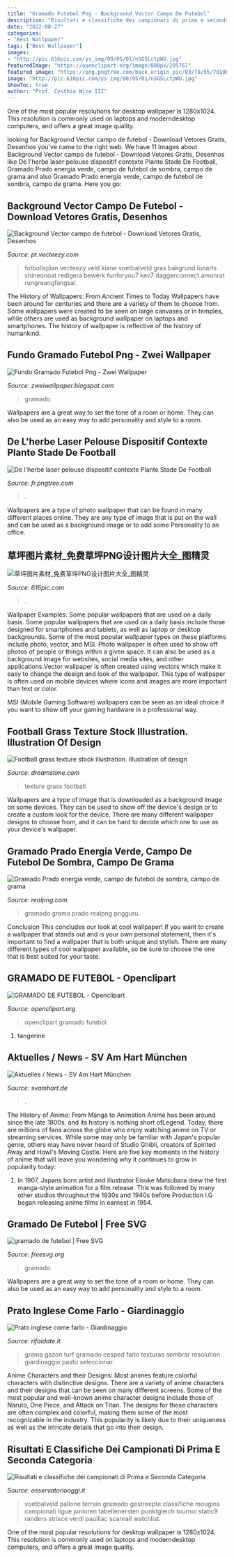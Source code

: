 ```yaml
---
title: "Gramado Futebol Png - Background Vector Campo De Futebol"
description: "Risultati e classifiche dei campionati di prima e seconda categoria"
date: "2022-08-27"
categories:
- "Best Wallpaper"
tags: ["Best Wallpaper"]
images:
- "http://pic.616pic.com/ys_img/00/05/01/nSGSLctpWU.jpg"
featuredImage: "https://openclipart.org/image/800px/205767"
featured_image: "https://png.pngtree.com/back_origin_pic/03/79/55/7d19b9cfd80eac2641d761bf00f0954e.jpg"
image: "http://pic.616pic.com/ys_img/00/05/01/nSGSLctpWU.jpg"
ShowToc: true
author: "Prof. Cynthia Wiza III"
---
```



One of the most popular resolutions for desktop wallpaper is 1280x1024. This resolution is commonly used on laptops and moderndesktop computers, and offers a great image quality.

	

		
looking for Background Vector campo de futebol - Download Vetores Gratis, Desenhos you've came to the right web. We have 11 Images about Background Vector campo de futebol - Download Vetores Gratis, Desenhos like De l&#039;herbe laser pelouse dispositif contexte Plante Stade De Football, Gramado Prado energia verde, campo de futebol de sombra, campo de grama and also Gramado Prado energia verde, campo de futebol de sombra, campo de grama. Here you go:
		
    
## Background Vector Campo De Futebol - Download Vetores Gratis, Desenhos

<img loading=lazy src="https://static.vecteezy.com/system/resources/previews/000/136/788/non_2x/football-ground-vector-background.jpg" onerror="this.onerror=null;this.src='https://tse3.mm.bing.net/th?id=OIP.f1xoUVhhhysRMaDBYTzAQwHaFL&amp;pid=15.1';" alt="Background Vector campo de futebol - Download Vetores Gratis, Desenhos">

_Source: pt.vecteezy.com_

>fotbollsplan vecteezy veld kiane voetbalveld gras bakgrund lunarts shineonoat redigera bewerk funforyou7 kev7 daggerconnect amonrat rungreangfangsai. 

	

The History of Wallpapers: From Ancient Times to Today
Wallpapers have been around for centuries and there are a variety of them to choose from. Some wallpapers were created to be seen on large canvases or in temples, while others are used as background wallpaper on laptops and smartphones. The history of wallpaper is reflective of the history of humankind.

    
## Fundo Gramado Futebol Png - Zwei Wallpaper

<img loading=lazy src="https://st2.depositphotos.com/1003697/7380/i/600/depositphotos_73805947-stock-photo-corner-of-the-soccer-field.jpg" onerror="this.onerror=null;this.src='https://tse4.mm.bing.net/th?id=OIP.l6eWUDGs657ZG1K9AUfLywHaE8&amp;pid=15.1';" alt="Fundo Gramado Futebol Png - Zwei Wallpaper">

_Source: zweiwallpaper.blogspot.com_

>gramado. 

	

Wallpapers are a great way to set the tone of a room or home. They can also be used as an easy way to add personality and style to a room.

    
## De L&#039;herbe Laser Pelouse Dispositif Contexte Plante Stade De Football

<img loading=lazy src="https://png.pngtree.com/back_origin_pic/03/79/55/7d19b9cfd80eac2641d761bf00f0954e.jpg" onerror="this.onerror=null;this.src='https://tse4.mm.bing.net/th?id=OIP.3wF52S5EQj8esXkZDac-BAHaCU&amp;pid=15.1';" alt="De l&#039;herbe laser pelouse dispositif contexte Plante Stade De Football">

_Source: fr.pngtree.com_

>. 

	



Wallpapers are a type of photo wallpaper that can be found in many different places online. They are any type of image that is put on the wall and can be used as a background image or to add some Personality to an office.

    
## 草坪图片素材_免费草坪PNG设计图片大全_图精灵

<img loading=lazy src="http://pic.616pic.com/ys_img/00/05/01/nSGSLctpWU.jpg" onerror="this.onerror=null;this.src='https://tse1.mm.bing.net/th?id=OIP.MUmYujHZ1BDJRSW32U7BsQAAAA&amp;pid=15.1';" alt="草坪图片素材_免费草坪PNG设计图片大全_图精灵">

_Source: 616pic.com_

>. 

	

Wallpaper Examples: Some popular wallpapers that are used on a daily basis.
Some popular wallpapers that are used on a daily basis include those designed for smartphones and tablets, as well as laptop or desktop backgrounds. Some of the most popular wallpaper types on these platforms include photo, vector, and MSI. 
Photo wallpaper is often used to show off photos of people or things within a given space. It can also be used as a background image for websites, social media sites, and other applications.Vector wallpaper is often created using vectors which make it easy to change the design and look of the wallpaper. This type of wallpaper is often used on mobile devices where icons and images are more important than text or color. 

MSI (Mobile Gaming Software) wallpapers can be seen as an ideal choice if you want to show off your gaming hardware in a professional way.

    
## Football Grass Texture Stock Illustration. Illustration Of Design

<img loading=lazy src="https://thumbs.dreamstime.com/b/football-grass-texture-26421213.jpg" onerror="this.onerror=null;this.src='https://tse3.mm.bing.net/th?id=OIP.5U7BQRFFwdCOt8D_oy_9SwHaGW&amp;pid=15.1';" alt="Football grass texture stock illustration. Illustration of design">

_Source: dreamstime.com_

>texture grass football. 

	

Wallpapers are a type of image that is downloaded as a background image on some devices. They can be used to show off the device's design or to create a custom look for the device. There are many different wallpaper designs to choose from, and it can be hard to decide which one to use as your device's wallpaper.

    
## Gramado Prado Energia Verde, Campo De Futebol De Sombra, Campo De Grama

<img loading=lazy src="https://i7.realpng.com/preview/688/774/405/lawn-meadow-green-energy-wallpaper-shade-football-field.jpg" onerror="this.onerror=null;this.src='https://tse4.mm.bing.net/th?id=OIP.DK_0FnM91dEBmP8ibnM85AHaD1&amp;pid=15.1';" alt="Gramado Prado energia verde, campo de futebol de sombra, campo de grama">

_Source: realpng.com_

>gramado grama prado realpng pngguru. 

	

Conclusion
This concludes our look at cool wallpaper! If you want to create a wallpaper that stands out and is your own personal statement, then it's important to find a wallpaper that is both unique and stylish. There are many different types of cool wallpaper available, so be sure to choose the one that is best suited for your taste.

    
## GRAMADO DE FUTEBOL - Openclipart

<img loading=lazy src="https://openclipart.org/image/800px/205767" onerror="this.onerror=null;this.src='https://tse2.mm.bing.net/th?id=OIP.x8aYBdvNt5VziOb6PaehLwHaCP&amp;pid=15.1';" alt="GRAMADO DE FUTEBOL - Openclipart">

_Source: openclipart.org_

>openclipart gramado futebol. 

	

1. tangerine 

    
## Aktuelles / News - SV Am Hart München

<img loading=lazy src="https://image.jimcdn.com/app/cms/image/transf/none/path/s7bba9b073bd6f88f/backgroundarea/i326314e5c26ce553/version/1551534880/image.jpg" onerror="this.onerror=null;this.src='https://tse2.mm.bing.net/th?id=OIP.GWlv4e1mQLknHQTgyNFmVwHaE8&amp;pid=15.1';" alt="Aktuelles / News - SV Am Hart München">

_Source: svamhart.de_

>. 

	

The History of Anime: From Manga to Animation
Anime has been around since the late 1800s, and its history is nothing short ofLegend. Today, there are millions of fans across the globe who enjoy watching anime on TV or streaming services. While some may only be familiar with Japan's popular genre, others may have never heard of Studio Ghibli, creators of Spirited Away and Howl's Moving Castle. Here are five key moments in the history of anime that will leave you wondering why it continues to grow in popularity today:
1) In 1907, Japans born artist and illustrator Eisuke Matsubara drew the first manga-style animation for a film release. This was followed by many other studios throughout the 1930s and 1940s before Production I.G began releasing anime films in earnest in 1954.

    
## Gramado De Futebol | Free SVG

<img loading=lazy src="https://freesvg.org/img/gramado-de-futebol.png" onerror="this.onerror=null;this.src='https://tse4.mm.bing.net/th?id=OIP.M87UaWdyG_mniad6m2dy1wHaHa&amp;pid=15.1';" alt="gramado de futebol | Free SVG">

_Source: freesvg.org_

>gramado. 

	

Wallpapers are a great way to set the tone of a room or home. They can also be used as an easy way to add personality and style to a room.

    
## Prato Inglese Come Farlo - Giardinaggio

<img loading=lazy src="https://www.rifaidate.it/giardino/giardinaggio/prato-inglese-come-farlo_NG2.jpg" onerror="this.onerror=null;this.src='https://tse1.mm.bing.net/th?id=OIP.2Br88A3WkdNyzCIDyq6fQgHaE6&amp;pid=15.1';" alt="Prato inglese come farlo - Giardinaggio">

_Source: rifaidate.it_

>grama gazon turf gramado cesped farlo texturas sembrar resolution giardinaggio pasto seleccionar. 

	

Anime Characters and their Designs: Most animes feature colorful characters with distinctive designs.
There are a variety of anime characters and their designs that can be seen on many different screens. Some of the most popular and well-known anime character designs include those of Naruto, One Piece, and Attack on Titan. The designs for these characters are often complex and colorful, making them some of the most recognizable in the industry. This popularity is likely due to their uniqueness as well as the intricate details that go into their design.

    
## Risultati E Classifiche Dei Campionati Di Prima E Seconda Categoria

<img loading=lazy src="http://www.osservatoriooggi.it/admin/sites/default/files/field/image/Calcio_3.jpg" onerror="this.onerror=null;this.src='https://tse3.mm.bing.net/th?id=OIP.SbvggjrY0W1kuiV-c23cigHaE8&amp;pid=15.1';" alt="Risultati e classifiche dei campionati di Prima e Seconda Categoria">

_Source: osservatoriooggi.it_

>voetbalveld pallone terrain gramado gestreepte classifiche mougins campionati ligue junioren tabellenersten punktgleich tournoi static9 randers strisce verdi pauillac scanrail watchlist. 

	

One of the most popular resolutions for desktop wallpaper is 1280x1024. This resolution is commonly used on laptops and moderndesktop computers, and offers a great image quality.

